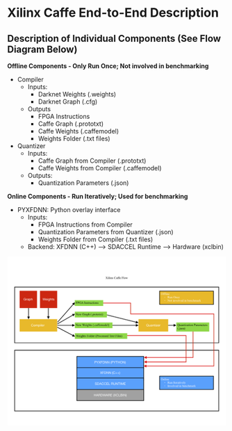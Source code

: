 # Xilinx Caffe End-to-End Description

## Description of Individual Components (See Flow Diagram Below)

**Offline Components - Only Run Once; Not involved in benchmarking**
* Compiler
  * Inputs:
    * Darknet Weights (.weights)
    * Darknet Graph (.cfg)
  * Outputs
    * FPGA Instructions
    * Caffe Graph (.prototxt)
    * Caffe Weights (.caffemodel)
    * Weights Folder (.txt files)
* Quantizer
  * Inputs: 
    * Caffe Graph from Compiler (.prototxt)
    * Caffe Weights from Compiler (.caffemodel) 
  * Outputs:
    * Quantization Parameters (.json)

**Online Components - Run Iteratively; Used for benchmarking**
* PYXFDNN: Python overlay interface
  * Inputs: 
    * FPGA Instructions from Compiler
    * Quantization Parameters from Quantizer (.json)
    * Weights Folder from Compiler (.txt files) 
  * Backend: XFDNN (C++) --> SDACCEL Runtime --> Hardware (xclbin) 

![Complete Flow Diagram](img/caffe_flow.png)


